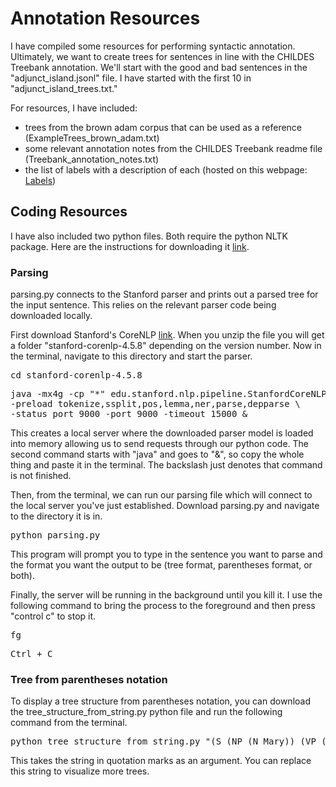 # Annotation Resources
I have compiled some resources for performing syntactic annotation.
Ultimately, we want to create trees for sentences in line with the CHILDES
Treebank annotation. We'll start with the good and bad sentences in the 
"adjunct_island.jsonl" file. I have started with the first 10 in 
"adjunct_island_trees.txt." 

For resources, I have included: 
- trees from the brown adam corpus that can be used as a reference 
(ExampleTrees_brown_adam.txt) 
- some relevant annotation notes from the CHILDES Treebank readme file 
(Treebank_annotation_notes.txt) 
- the list of labels with a description of each (hosted on this webpage: 
[Labels](https://nielswd23.github.io/annotation_resources/)) 


## Coding Resources 
I have also included two python files. Both require the python NLTK package. 
Here are the instructions for downloading it 
[link](https://www.nltk.org/install.html).

### Parsing
parsing.py connects to the Stanford 
parser and prints out a parsed tree for the input sentence. This relies on 
the relevant parser code being downloaded locally.    

First download Stanford's CoreNLP [link](https://stanfordnlp.github.io/CoreNLP/).
When you unzip the file you will get a folder "stanford-corenlp-4.5.8" 
depending on the version number. Now in the terminal, navigate to this 
directory and start the parser.

<pre>cd stanford-corenlp-4.5.8</pre> 
<pre>java -mx4g -cp "*" edu.stanford.nlp.pipeline.StanfordCoreNLPServer \
-preload tokenize,ssplit,pos,lemma,ner,parse,depparse \ 
-status_port 9000 -port 9000 -timeout 15000 & </pre>

This creates a local server where the downloaded parser model is loaded 
into memory allowing us to send requests through our python code. The second 
command starts with "java" and goes to "&", so copy the whole thing and paste
it in the terminal. The backslash just denotes that command is not finished.

Then, from the terminal, we can run our parsing file which will connect to 
the local server you've just established. Download parsing.py and navigate 
to the directory it is in. 

<pre>python parsing.py </pre>

This program will prompt you to type in the sentence you want to parse and the 
format you want the output to be (tree format, parentheses format, or both). 

Finally, the server will be running in the background until you kill it. I use
the following command to bring the process to the foreground and then press
"control c" to stop it.

<pre>fg</pre> 
<pre>Ctrl + C </pre>  

### Tree from parentheses notation
To display a tree structure from parentheses notation, you can download the 
tree_structure_from_string.py python file and run the following command from
the terminal.

<pre>python tree_structure_from_string.py "(S (NP (N Mary)) (VP (V slept)))" </pre>

This takes the string in quotation marks as an argument. You can replace this 
string to visualize more trees. 
